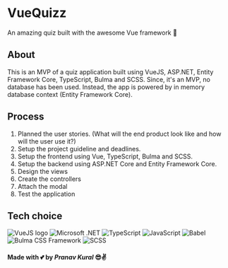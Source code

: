 # VueQuizz
An amazing quiz built with the awesome Vue framework 💚

## About
This is an MVP of a quiz application built using VueJS, ASP.NET, Entity Framework Core, TypeScript, Bulma and SCSS. Since, it's an MVP, no database has been used. Instead, the app is powered by in memory database context (Entity Framework Core).

## Process
1. Planned the user stories. (What will the end product look like and how will the user use it?)
2. Setup the project guideline and deadlines.
3. Setup the frontend using Vue, TypeScript, Bulma and SCSS.
4. Setup the backend using ASP.NET Core and Entity Framework Core.
5. Design the views
6. Create the controllers
7. Attach the modal
8. Test the application

## Tech choice

![VueJS logo](https://hollowtree.gallerycdn.vsassets.io/extensions/hollowtree/vue-snippets/0.1.5/1505658492711/Microsoft.VisualStudio.Services.Icons.Default) ![Microsoft .NET](http://www.pixi3.com/wp-content/uploads/2013/08/dotnet.png) ![TypeScript](https://cnet3.cbsistatic.com/img/nLGJ14WPIEwK8N5JEg6YrJN5SZs=/2013/12/17/88f55217-6de8-11e3-913e-14feb5ca9861/favicon128.png) ![JavaScript](https://cdn.iconscout.com/public/images/icon/free/png-128/javascript-logo-brand-development-tools-3f91dccc5d8fdbbc-128x128.png)  ![Babel](https://avatars.githubusercontent.com/babel?size=128)  ![Bulma CSS Framework](https://bulma.io/images/made-with-bulma--dark.png) ![SCSS](http://javascript-html5-tutorial.pl/wp-content/uploads/2016/11/sass-logo.png)

#### Made with 💕 by *Pranav Kural* 😎✌️
